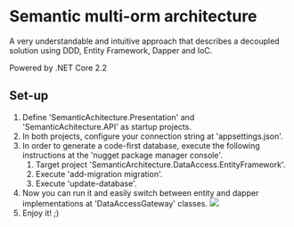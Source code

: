 # Semantic multi-orm architecture
A very understandable and intuitive approach that describes a decoupled solution using DDD, Entity Framework, Dapper and IoC. 

Powered by .NET Core 2.2

## Set-up

1. Define 'SemanticAchitecture.Presentation' and 'SemanticAchitecture.API' as startup projects.
2. In both projects, configure your connection string at 'appsettings.json'.
3. In order to generate a code-first database, execute the following instructions at the 'nugget package manager console'.
    1. Target project 'SemanticArchitecture.DataAccess.EntityFramework'.
    2. Execute 'add-migration migration'.
    3. Execute 'update-database'.
4. Now you can run it and easily switch between entity and dapper implementations at 'DataAccessGateway' classes.
![](https://media.giphy.com/media/1AgDC9NuFG3AXgiYrN/giphy.gif)
5. Enjoy it! ;)
